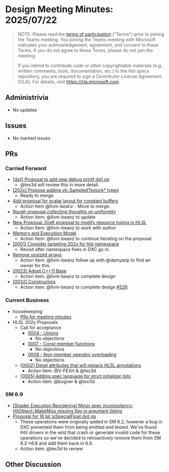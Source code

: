# Design Meeting Minutes: 2025/07/22

> NOTE: Please read the [terms of participation](DesignMeetingTerms.txt)
> ("Terms") prior to joining the Teams meeting.  You joining the Teams meeting
> with Microsoft indicates your acknowledgement, agreement, and consent to these
> Terms.  If you do not agree to these Terms, please do not join the meeting.
>
> If you intend to contribute code or other copyrightable materials (e.g.
> written comments, tools, documentation, etc.)  to the hlsl specs repository,
> you are required to sign a Contributor License Agreement (CLA).  For details,
> visit https://cla.microsoft.com.

## Administrivia
* No updates

## Issues
* No marked issues

## PRs

### Carried Forward

* [[dxil] Proposal to add new debug printf dxil op](https://github.com/microsoft/hlsl-specs/pull/324)
  * @tex3d will review this in more detail.
* [[202x] Propose adding vk::SampledTexture* types](https://github.com/microsoft/hlsl-specs/pull/343)
  * Ready to merge.
* [Add proposal for scalar layout for constant buffers](https://github.com/microsoft/hlsl-specs/pull/317)
  * Action Item @llvm-beanz - Move to merge.
* [Rough proposal collecting thoughts on uniformity](https://github.com/microsoft/hlsl-specs/pull/405)
  * Action Item: @llvm-beanz to update
* [New Proposal: Draft proposal to modify resource typing in HLSL](https://github.com/microsoft/hlsl-specs/pull/461)
  * Action Item: @llvm-beanz to work with author
* [Memory and Execuition Model](https://github.com/microsoft/hlsl-specs/pull/505)
  * Action Item: @llvm-beanz to continue iterating on the proposal.
* [[0001] Consider targeting 202x for hlsl namespace](https://github.com/microsoft/hlsl-specs/issues/484)
  * Revisit after namespace fixes in DXC go in.
* [Remove unsized arrays](https://github.com/microsoft/hlsl-specs/issues/141)
    * Action Item: @llvm-beanz follow up with @damyanp to find an owner for this.
* [[0023] Adopt C++11 Base](https://github.com/microsoft/hlsl-specs/blob/main/proposals/0023-cxx11-base.md)
  * Action item: @llvm-beanz to complete design
* [[0032] Constructors](https://github.com/microsoft/hlsl-specs/blob/main/proposals/0032-constructors.md)
  * Action item: @llvm-beanz to complete design [#526](https://github.com/microsoft/hlsl-specs/issues/526)

### Current Business

* housekeeping
  * [PRs for meeting minutes](https://github.com/microsoft/hlsl-specs/pulls?q=is%3Apr+is%3Aopen+minutes)
* HLSL 202y Proposals
  * Call for acceptance
    * [0004 - Unions](https://github.com/microsoft/hlsl-specs/blob/main/proposals/0004-unions.md)
      * No objections
    * [0007 - Const member functions](https://github.com/microsoft/hlsl-specs/blob/main/proposals/0007-const-member-functions.md)
      * No objections
    * [0008 - Non-member operator overloading](https://github.com/microsoft/hlsl-specs/blob/main/proposals/0008-non-member-operator-overloading.md)
      * No objections
  * [[0002] Detail attributes that will replace HLSL annotations](https://github.com/microsoft/hlsl-specs/pull/534)
    * Action item: @V-FEXrt & @tex3d
  * [[0005] Adding spec language for strict initializer lists](https://github.com/microsoft/hlsl-specs/pull/522)
    * Action item: @bogner & @tex3d


### SM 6.9

* [[Shader Execution Reordering] Minor spec inconsistency: HitObject::MakeMiss missing Ray in argument listing](https://github.com/microsoft/hlsl-specs/pull/512)
* [Proposal for 16 bit IsSpecialFloat dxil op](https://github.com/microsoft/hlsl-specs/pull/542)
  * These operations were originally added in SM 6.2, however a bug in DXC prevented them from being emitted and tested. We've found IHV drivers in the wild that crash or generate invalid code for these operations so we've decided to retroactively remove them from SM 6.2->6.8 and add them back in 6.9.
  * Action item: @tex3d to review

## Other Discussion

